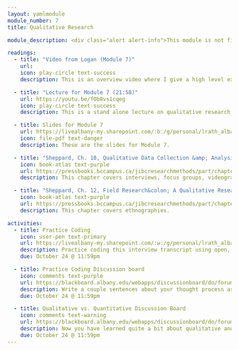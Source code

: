 ```yaml
---
layout: yamlmodule
module_number: 7
title: Qualitative Research

module_description: <div class="alert alert-info">This module is not finished yet.</div>This module covers the basics of qualitative research including methods, data collection, and analysis.

readings:
  - title: "Video from Logan (Module 7)"
    url:
    icon: play-circle text-success
    description: This is an overview video where I give a high level explanation of the readings and describe this week's tasks.

  - title: "Lecture for Module 7 (21:58)"
    url: https://youtu.be/fOb8vs1cqeg
    icon: play-circle text-success
    description: This is a stand alone lecture on qualitative research. I walk you through the different types as well as highlight what I think is important for you to know.

  - title: Slides for Module 7
    url: https://livealbany-my.sharepoint.com/:b:/g/personal/lrath_albany_edu/EZlmODrs9NlAsb0Q-mURhC4Bwl0hToXwjlSuuQaOIkzp3A?e=syxwwS
    icon: file-pdf text-danger
    description: These are the slides for Module 7.

  - title: "Sheppard, Ch. 10, Qualitative Data Collection &amp; Analysis Methods"
    icon: book-atlas text-purple
    url: https://pressbooks.bccampus.ca/jibcresearchmethods/part/chapter-10/
    description: This chapter covers interviews, focus groups, videography, and coding.

  - title: "Sheppard, Ch. 12, Field Research&colon; A Qualitative Research Technique"
    icon: book-atlas text-purple
    url: https://pressbooks.bccampus.ca/jibcresearchmethods/part/chapter-12-field-research-a-qualitative-research-technique/
    description: This chapter covers ethnographies.

activities:
  - title: Practice Coding
    icon: user-pen text-primary
    url: https://livealbany-my.sharepoint.com/:w:/g/personal/lrath_albany_edu/ETGbbJS59VBFmoP7MOID3ZoB4aTbCFtkmH-zs0QSL3BoJQ?e=TUwVIm
    description: Practice coding this interview transcript using open, descriptive coding. You will then copy your completed table to the discussion board below.
    due: October 24 @ 11:59pm

  - title: Practice Coding Discussion board
    icon: comments text-purple
    url: https://blackboard.albany.edu/webapps/discussionboard/do/forum?action=list_threads&course_id=_170260_1&nav=discussion_board_entry&conf_id=_276906_1&forum_id=_595442_1
    description: Write a couple sentences about your thought process as you coded the transcript. Then, paste in your coding so that others can see what codes you applied. There is no wrong answer here. Respond to at least 2 other classmates posts.
    due: October 24 @ 11:59pm

  - title: Qualitative vs. Quantitative Discussion Board
    icon: comments text-warning
    url: https://blackboard.albany.edu/webapps/discussionboard/do/forum?action=list_threads&course_id=_170260_1&nav=discussion_board_entry&conf_id=_276906_1&forum_id=_595441_1
    description: Now you have learned quite a bit about qualitative and quantitative methods. In this discussion board provide your perceptions of each and what type of data collection you might be more interested in doing for your proposal. Respond to at least 3 other classmates.
    due: October 24 @ 11:59pm
---
```

